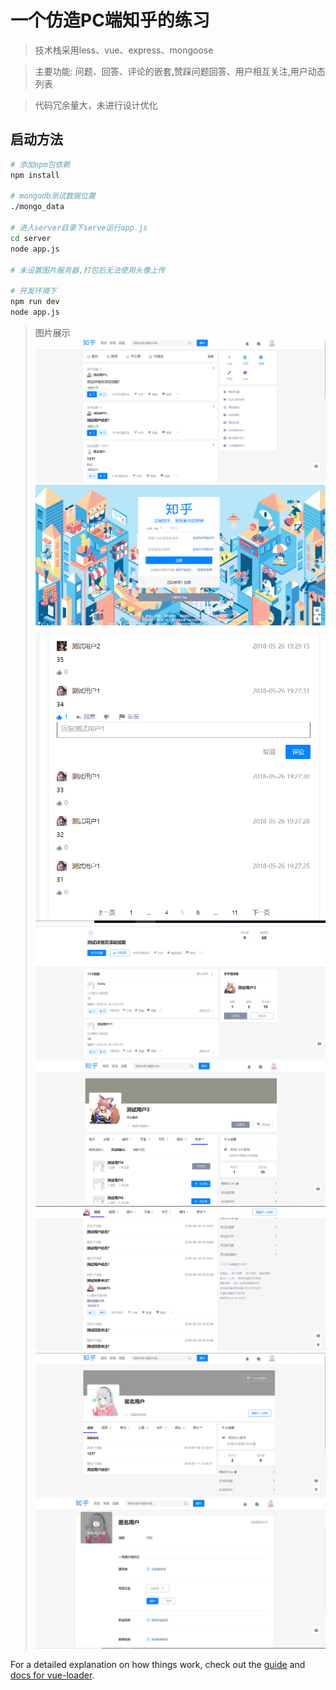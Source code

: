 # 一个仿造PC端知乎的练习

> 技术栈采用less、vue、express、mongoose

> 主要功能: 问题、回答、评论的嵌套,赞踩问题回答、用户相互关注,用户动态列表 

> 代码冗余量大，未进行设计优化

## 启动方法

``` bash
# 添加npm包依赖
npm install

# mongodb测试数据位置
./mongo_data

# 进入server目录下serve运行app.js
cd server
node app.js

# 未设置图片服务器,打包后无法使用头像上传

# 开发环境下
npm run dev
node app.js

```

> 图片展示
![index.png](./static/show/index.png)
![login.png](./static/show/login.png)
![comment.png](./static/show/comment.png)
![detail.png](./static/show/detail.png)
![he.png](./static/show/he.png)
![he2.png](./static/show/he2.png)
![my.png](./static/show/my.png)
![edit.png](./static/show/edit.png)

For a detailed explanation on how things work, check out the [guide](http://vuejs-templates.github.io/webpack/) and [docs for vue-loader](http://vuejs.github.io/vue-loader).
